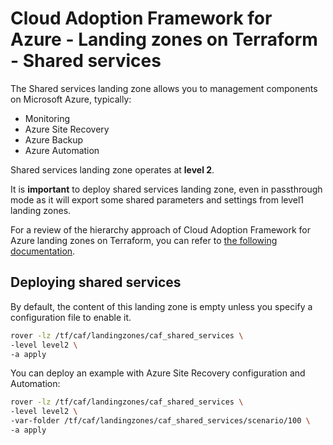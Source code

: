 # Cloud Adoption Framework for Azure - Landing zones on Terraform - Shared services

The Shared services landing zone allows you to management components on Microsoft Azure, typically:

* Monitoring
* Azure Site Recovery
* Azure Backup
* Azure Automation

Shared services landing zone operates at **level 2**.

It is **important** to deploy shared services landing zone, even in passthrough mode as it will export some shared parameters and settings from level1 landing zones.

For a review of the hierarchy approach of Cloud Adoption Framework for Azure landing zones on Terraform, you can refer to [the following documentation](../../documentation/code_architecture/hierarchy.md).

## Deploying shared services

By default, the content of this landing zone is empty unless you specify a configuration file to enable it.

```bash
rover -lz /tf/caf/landingzones/caf_shared_services \
-level level2 \
-a apply
```

You can deploy an example with Azure Site Recovery configuration and Automation:

```bash
rover -lz /tf/caf/landingzones/caf_shared_services \
-level level2 \
-var-folder /tf/caf/landingzones/caf_shared_services/scenario/100 \
-a apply
```
